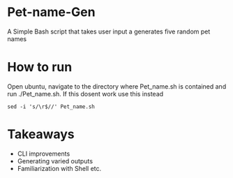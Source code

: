 # Pet-name-Gen
A Simple Bash script that takes user input a generates five random pet names

# How to run 
Open ubuntu, navigate to the directory where Pet_name.sh is contained and run ./Pet_name.sh. If this dosent work use this instead
```
sed -i 's/\r$//' Pet_name.sh
```
# Takeaways
- CLI improvements
- Generating varied outputs
- Familiarization with Shell etc.
